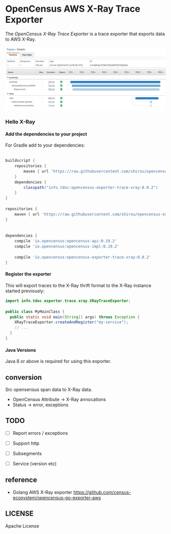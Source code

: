 # OpenCensus AWS X-Ray Trace Exporter

The *OpenCensus X-Ray Trace Exporter* is a trace exporter that exports data to AWS X-Ray.


![Screenshot](x-ray-screenshot.png?raw=true "Screenshot")


### Hello X-Ray

#### Add the dependencies to your project

For Gradle add to your dependencies:
```groovy

buildscript {
    repositories {
        maven { url 'https://raw.githubusercontent.com/shirou/opencensus-exporter-trace-xray/master/public' }
    }
    dependencies {
        classpath("info.tdoc:opencensus-exporter-trace-xray:0.0.2")
    }
}

repositories {
    maven { url 'https://raw.githubusercontent.com/shirou/opencensus-exporter-trace-xray/master/public' }
}


dependencies {
    compile 'io.opencensus:opencensus-api:0.19.2'
    compile 'io.opencensus:opencensus-impl:0.19.2'

    compile 'io.opencensus:opencensus-exporter-trace-xray:0.0.2'
}
```

#### Register the exporter

This will export traces to the X-Ray thrift format to the X-Ray instance started previously:

```java
import info.tdoc.exporter.trace.xray.XRayTraceExporter;

public class MyMainClass {
  public static void main(String[] args) throws Exception {
    XRayTraceExporter.createAndRegister("my-service");
    // ...
  }
}
```

#### Java Versions

Java 8 or above is required for using this exporter.

## conversion

Src opensensus span data to X-Ray data.

- OpenCensus Attribute -> X-Ray annocations
- Status -> error, exceptions

## TODO

- [ ] Report errors / exceptions
- [ ] Support http
- [ ] Subsegments
- [ ] Service (version etc)


## reference

- Golang AWS X-Ray exporter https://github.com/census-ecosystem/opencensus-go-exporter-aws

## LICENSE

Apache License
